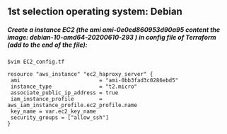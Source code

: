 
## 1st selection operating system: Debian

##### Create a instance EC2 (the ami ami-0e0ed860953d90a95 content the image: debian-10-amd64-20200610-293 ) in config file of Terraform (add to the end of the file):

```
$vim EC2_config.tf

resource "aws_instance" "ec2_haproxy_server" {
 ami                         = "ami-0bb3fad3c0286ebd5"
 instance_type               = "t2.micro"
 associate_public_ip_address = true
 iam_instance_profile        = aws_iam_instance_profile.ec2_profile.name
 key_name = var.ec2_key_name
 security_groups = ["allow_ssh"]
}
```
